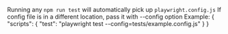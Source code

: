 Running any `npm run test` will automatically pick up `playwright.config.js`
If config file is in a different location, pass it with --config option
Example: {
  "scripts": {
    "test": "playwright test --config=tests/example.config.js"
  }
}

